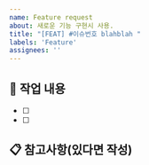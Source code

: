 ```yaml
---
name: Feature request
about: 새로운 기능 구현시 사용.
title: "[FEAT] #이슈번호 blahblah "
labels: 'Feature'
assignees: ''
---
```


## 📌 작업 내용

- [ ] 
- [ ] 

## 📋 참고사항(있다면 작성)

